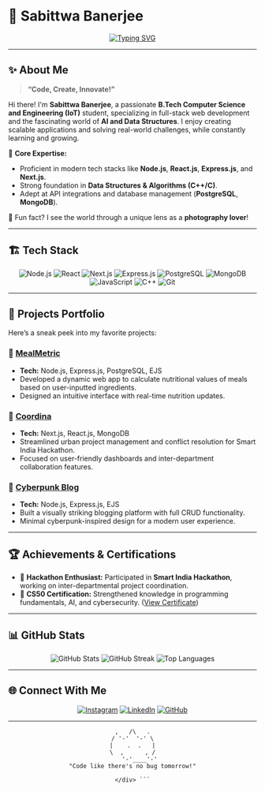 # 🌟 Sabittwa Banerjee

<div align="center">

[![Typing SVG](https://readme-typing-svg.herokuapp.com?font=Fira+Code&weight=600&pause=1000&color=39FF14&center=true&vCenter=true&width=500&lines=Full-Stack+Web+Developer;IoT+Engineering+Student;DSA+%26+Node.js+Enthusiast;Hackathon+Champion;Photography+Aficionado)](https://git.io/typing-svg)

</div>

---

## ✨ About Me

> **“Code, Create, Innovate!”**

Hi there! I'm **Sabittwa Banerjee**, a passionate **B.Tech Computer Science and Engineering (IoT)** student, specializing in full-stack web development and the fascinating world of **AI and Data Structures**. I enjoy creating scalable applications and solving real-world challenges, while constantly learning and growing.

🎯 **Core Expertise:**
- Proficient in modern tech stacks like **Node.js**, **React.js**, **Express.js**, and **Next.js**.
- Strong foundation in **Data Structures & Algorithms (C++/C)**.
- Adept at API integrations and database management (**PostgreSQL**, **MongoDB**).

📸 Fun fact? I see the world through a unique lens as a **photography lover**!

---

## 🏗️ Tech Stack

<div align="center">

![Node.js](https://img.shields.io/badge/Node.js-%2343853D.svg?style=for-the-badge&logo=node.js&logoColor=white)
![React](https://img.shields.io/badge/React-%2361DAFB.svg?style=for-the-badge&logo=react&logoColor=black)
![Next.js](https://img.shields.io/badge/Next.js-%23000000.svg?style=for-the-badge&logo=next.js&logoColor=white)
![Express.js](https://img.shields.io/badge/Express.js-%23000000.svg?style=for-the-badge&logo=express&logoColor=white)
![PostgreSQL](https://img.shields.io/badge/PostgreSQL-%23336791.svg?style=for-the-badge&logo=postgresql&logoColor=white)
![MongoDB](https://img.shields.io/badge/MongoDB-%2347A248.svg?style=for-the-badge&logo=mongodb&logoColor=white)
![JavaScript](https://img.shields.io/badge/JavaScript-%23F7DF1E.svg?style=for-the-badge&logo=javascript&logoColor=black)
![C++](https://img.shields.io/badge/C++-%2300599C.svg?style=for-the-badge&logo=c%2B%2B&logoColor=white)
![Git](https://img.shields.io/badge/Git-%23F05033.svg?style=for-the-badge&logo=git&logoColor=white)

</div>

---

## 🌟 Projects Portfolio

Here’s a sneak peek into my favorite projects:

### 📌 [**MealMetric**](https://github.com/strangely-true/MealMetric)
- **Tech:** Node.js, Express.js, PostgreSQL, EJS
- Developed a dynamic web app to calculate nutritional values of meals based on user-inputted ingredients.
- Designed an intuitive interface with real-time nutrition updates.

### 📌 [**Coordina**](https://coordina-murex.vercel.app/)
- **Tech:** Next.js, React.js, MongoDB
- Streamlined urban project management and conflict resolution for Smart India Hackathon.
- Focused on user-friendly dashboards and inter-department collaboration features.

### 📌 [**Cyberpunk Blog**](https://github.com/strangely-true/capstone-blog)
- **Tech:** Node.js, Express.js, EJS
- Built a visually striking blogging platform with full CRUD functionality.
- Minimal cyberpunk-inspired design for a modern user experience.

---

## 🏆 Achievements & Certifications

- 💼 **Hackathon Enthusiast:** Participated in **Smart India Hackathon**, working on inter-departmental project coordination.
- 🏅 **CS50 Certification:** Strengthened knowledge in programming fundamentals, AI, and cybersecurity. ([View Certificate](https://certificates.cs50.io/0f5365d3-ca9c-4ffe-98db-a5f6fd0b1708.pdf?size=a4))

---

## 📊 GitHub Stats

<div align="center">

![GitHub Stats](https://github-readme-stats.vercel.app/api?username=strangely-true&show_icons=true&theme=tokyonight)
![GitHub Streak](https://github-readme-streak-stats.herokuapp.com/?user=strangely-true&theme=tokyonight)
![Top Languages](https://github-readme-stats.vercel.app/api/top-langs/?username=strangely-true&layout=compact&theme=tokyonight)

</div>

---

## 🌐 Connect With Me

<div align="center">

[![Instagram](https://img.shields.io/badge/Instagram-%23E4405F.svg?style=for-the-badge&logo=Instagram&logoColor=white)](https://instagram.com/strangely_true)
[![LinkedIn](https://img.shields.io/badge/LinkedIn-%230077B5.svg?style=for-the-badge&logo=linkedin&logoColor=white)](https://linkedin.com/in/sabittwa-banerjee-ab52b5291)
[![GitHub](https://img.shields.io/badge/GitHub-%23181717.svg?style=for-the-badge&logo=github&logoColor=white)](https://github.com/strangely-true)

</div>

---

<div align="center">

```ascii
     ,   /\   .     
    / '-'  '-' \    
   |    .  .   |   
    \  ,      , /    
     '-'____'-' 
"Code like there's no bug tomorrow!"

</div> ```
